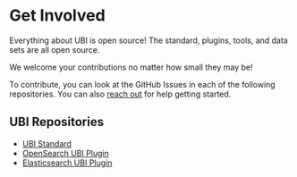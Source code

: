 # Get Involved

Everything about UBI is open source! The standard, plugins, tools, and data sets are all open source.

We welcome your contributions no matter how small they may be!

To contribute, you can look at the GitHub Issues in each of the following repositories. You can also [reach out](help.md) for help getting started.

## UBI Repositories

* [UBI Standard](https://github.com/o19s/ubi)
* [OpenSearch UBI Plugin](https://github.com/opensearch-project/user-behavior-insights)
* [Elasticsearch UBI Plugin](https://github.com/o19s/user-behavior-insights-elasticsearch)

